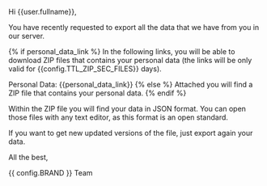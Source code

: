 Hi {{user.fullname}},

You have recently requested to export all the data that we have from you in our server.

{% if personal_data_link %}
In the following links, you will be able to download ZIP files that contains your personal data (the links will be only valid for {{config.TTL_ZIP_SEC_FILES}} days).

Personal Data: {{personal_data_link}}
{% else %}
Attached you will find a ZIP file that contains your personal data.
{% endif %}

Within the ZIP file you will find your data in JSON format. You can open those files with any text editor, as this format is an open standard.

If you want to get new updated versions of the file, just export again your data.

All the best,

{{ config.BRAND }} Team
